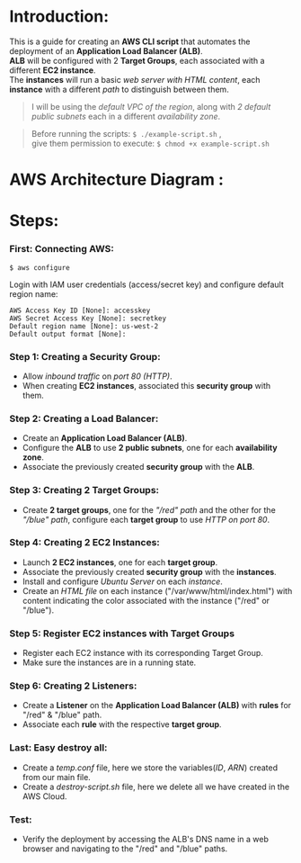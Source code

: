 # Introduction:
This is a guide for creating an **AWS CLI script** that automates the deployment of an **Application Load Balancer (ALB)**. \
**ALB** will be configured with 2 **Target Groups**, each associated with a different **EC2 instance**. \
The **instances** will run a basic *web server with HTML content*, each **instance** with a different *path* to distinguish between them. 
> I will be using the *default VPC of the region*, along with *2 default public subnets* each in a different *availability zone*.

> Before running the scripts:  ``` $ ./example-script.sh ``` , \
give them permission to execute:  ``` $ chmod +x example-script.sh ```

# AWS Architecture Diagram :

# Steps:
### First:  Connecting AWS:
  ```
  $ aws configure
  ```
  Login with IAM user credentials (access/secret key) and configure default region name:
  ```
  AWS Access Key ID [None]: accesskey
  AWS Secret Access Key [None]: secretkey
  Default region name [None]: us-west-2
  Default output format [None]:
  ```
### Step 1:  Creating a Security Group:
* Allow *inbound traffic* on *port 80 (HTTP)*.
* When creating  **EC2 instances**, associated this **security group** with them. 
### Step 2:  Creating a Load Balancer:
* Create an **Application Load Balancer (ALB)**.
* Configure the **ALB** to use **2 public subnets**, one for each **availability zone**.
* Associate the previously created **security group** with the **ALB**.
### Step 3:  Creating 2 Target Groups:
* Create **2 target groups**, one for the *"/red" path* and the other for the *"/blue" path*, configure each **target group** to use *HTTP on port 80*.
### Step 4:  Creating 2 EC2 Instances:
* Launch **2 EC2 instances**, one for each **target group**.
* Associate the previously created **security group** with the **instances**.
* Install and configure *Ubuntu Server* on each *instance*.
* Create an *HTML file* on each instance ("/var/www/html/index.html") with content indicating the color associated with the instance ("/red" or "/blue").
### Step 5:  Register EC2 instances with Target Groups
* Register each EC2 instance with its corresponding Target Group.
* Make sure the instances are in a running state.
### Step 6:  Creating 2 Listeners:
* Create a **Listener** on the **Application Load Balancer (ALB)** with **rules** for "/red" & "/blue" path.
* Associate each **rule** with the respective **target group**.
### Last:  Easy destroy all:
* Create a *temp.conf* file, here we store the variables(*ID*, *ARN*) created from our main file.
* Create a *destroy-script.sh* file, here we delete all we have created in the AWS Cloud.
### Test:
* Verify the deployment by accessing the ALB's DNS name in a web browser and navigating to the "/red" and "/blue" paths.
